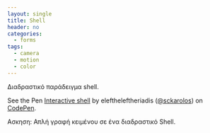 ```yaml
---
layout: single
title: Shell
header: no
categories:
  - forms
tags:
  - camera
  - motion
  - color
---
```


Διαδραστικό παράδειγμα shell.

<p data-height="350" data-theme-id="17517" data-slug-hash="VvwXjv" data-default-tab="result" data-user="eleftheleftheriadis" class='codepen'>See the Pen <a href='https://codepen.io/eleftherioseleftheriadis/pen/qBOYJKG'>Interactive shell</a> by eleftheleftheriadis (<a href='http://codepen.io/sckarolos'>@sckarolos</a>) on <a href='http://codepen.io'>CodePen</a>.</p>
<script async src="//assets.codepen.io/assets/embed/ei.js"></script>

Ασκηση: Απλή γραφή κειμένου σε ένα διαδραστικό Shell.
